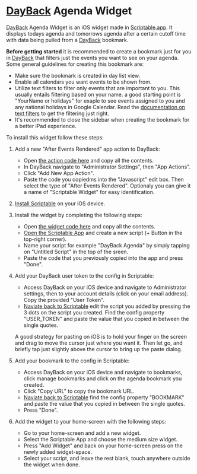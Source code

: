 # <a href="https://dayback.com" target="_blank">DayBack</a> Agenda Widget

<a href="https://dayback.com" target="_blank">DayBack</a> Agenda Widget is an iOS widget made in <a href="https://scriptable.app/" target="_blank">Scriptable.app</a>. It displays todays agenda and tomorrows agenda after a certain cutoff time with data being pulled from a <a href="https://dayback.com" target="_blank">DayBack</a> bookmark.

**Before getting started** it is recommended to create a bookmark just for you in <a href="https://dayback.com" target="_blank">DayBack</a> that filters just the events you want to see on your agenda. Some general guidelines for creating this bookmark are:
* Make sure the bookmark is created in day list view.
* Enable all calendars you want events to be shown from.
* Utilize text filters to filter only events that are important to you. This usually entails filtering based on your name. a good starting point is "YourName or holidays" for exaple to see events assigned to you and any national holidays in Google Calendar. Read the <a href="https://docs.dayback.com/article/114-filter-options" target="_blank">documentation on text filters</a> to get the filtering just right.
* It's recommended to close the sidebar when creating the bookmark for a better iPad experience.

To install this widget follow these steps:
1. Add a new "After Events Rendered" app action to DayBack:
    * Open <a href="https://raw.githubusercontent.com/tannerellen/dayback-widget/main/dayback-agenda-action.js" target="_blank">the action code here</a> and copy all the contents.
    * In DayBack navigate to "Administrator Settings", then "App Actions".
    * Click "Add New App Action".
    * Paste the code you copiedms into the "Javascript" edit box. Then select the type of "After Events Rendered". Optionaly you can give it a name of "Scriptable Widget" for easy identification.

2. <a href="https://scriptable.app/" target="_blank">Install Scriptable</a> on your iOS device.

3. Install the widget by completing the following steps:
    * Open <a href="https://raw.githubusercontent.com/tannerellen/dayback-widget/main/dayback-agenda-widget.js" target="_blank">the widget code here</a> and copy all the contents.
    * <a href="https://open.scriptable.app" target="_blank">Open the Scriptable App</a> and create a new script (+ Button in the top-right corner).
    * Name your script for example "DayBack Agenda" by simply tapping on "Untitled Script" in the top of the sreen.
    * Paste the code that you previously copied into the app and press "Done".

4. Add your DayBack user token to the config in Scriptable:
    * Access DayBack on your iOS device and navigate to Administrator settings, then to your account details (click on your email address). Copy the provided "User Token". 
    * <a href="https://open.scriptable.app" target="_blank">Naviate back to Scriptable</a> edit the script you added by pressing the 3 dots on the script you created. Find the config property "USER_TOKEN" and paste the value that you copied in between the single quotes.
    
    A good strategy for pasting on iOS is to hold your finger on the screen and drag to move the cursor just where you want it. Then let go, and briefly tap just slightly above the cursor to bring up the paste dialog.

5. Add your bookmark to the config in Scriptable:
    * Access DayBack on your iOS device and navigate to bookmarks, click manage bookmarks and click on the agenda bookmark you created.
    * Click "Copy URL" to copy the bookmark URL.
    * <a href="https://open.scriptable.app" target="_blank">Naviate back to Scriptable</a> find the config property "BOOKMARK" and paste the value that you copied in between the single quotes.
    * Press "Done".

6. Add the widget to your home-screen with the following steps:
    * Go to your home-screen and add a new widget.
    * Select the Scriptable App and choose the medium size widget.
    * Press "Add Widget" and back on your home-screen press on the newly added widget-space.
    * Select your script, and leave the rest blank, touch anywhere outside the widget when done.